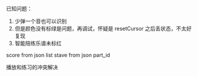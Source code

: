 已知问题：
1. 少弹一个音也可以识别
2. 但是颜色没有标绿是问题，再调试，怀疑是 resetCursor 之后丢状态，不太好复现
3. 智能陪练乐谱未标红


score from json list
stave from json part_id


播放和练习的冲突解决